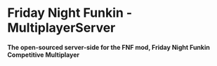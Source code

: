# Friday Night Funkin - MultiplayerServer

**The open-sourced server-side for the FNF mod, Friday Night Funkin Competitive Multiplayer**

